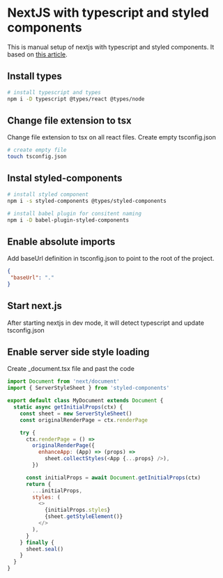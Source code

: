 # NextJS with typescript and styled components

This is manual setup of nextjs with typescript and styled components. It based on [this article](https://dev.to/rffaguiar/nextjs-typescript-styled-components-1i3m).

## Install types

```bash
# install typescript and types
npm i -D typescript @types/react @types/node

```

## Change file extension to tsx

Change file extension to tsx on all react files.
Create empty tsconfig.json

```bash
# create empty file
touch tsconfig.json
```

## Instal styled-components

```bash
# install styled component
npm i -s styled-components @types/styled-components

# install babel plugin for consitent naming
npm i -D babel-plugin-styled-components

```

## Enable absolute imports

Add baseUrl definition in tsconfig.json to point to the root of the project.

```tsconfig.json
{
 "baseUrl": "."
}
```

## Start next.js

After starting nextjs in dev mode, it will detect typescript and update tsconfig.json

## Enable server side style loading

Create _document.tsx file and past the code

```javascript
import Document from 'next/document'
import { ServerStyleSheet } from 'styled-components'

export default class MyDocument extends Document {
  static async getInitialProps(ctx) {
    const sheet = new ServerStyleSheet()
    const originalRenderPage = ctx.renderPage

    try {
      ctx.renderPage = () =>
        originalRenderPage({
          enhanceApp: (App) => (props) =>
            sheet.collectStyles(<App {...props} />),
        })

      const initialProps = await Document.getInitialProps(ctx)
      return {
        ...initialProps,
        styles: (
          <>
            {initialProps.styles}
            {sheet.getStyleElement()}
          </>
        ),
      }
    } finally {
      sheet.seal()
    }
  }
}
```
